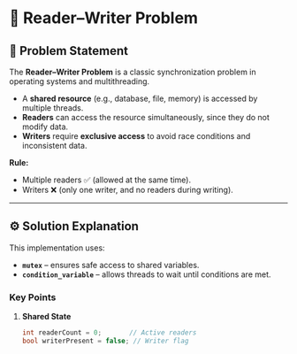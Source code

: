 # 📖 Reader–Writer Problem

## 🔹 Problem Statement
The **Reader–Writer Problem** is a classic synchronization problem in operating systems and multithreading.

- A **shared resource** (e.g., database, file, memory) is accessed by multiple threads.  
- **Readers** can access the resource simultaneously, since they do not modify data.  
- **Writers** require **exclusive access** to avoid race conditions and inconsistent data.  

**Rule:**  
- Multiple readers ✅ (allowed at the same time).  
- Writers ❌ (only one writer, and no readers during writing).  

---

## ⚙️ Solution Explanation
This implementation uses:
- **`mutex`** – ensures safe access to shared variables.  
- **`condition_variable`** – allows threads to wait until conditions are met.  

### Key Points
1. **Shared State**
   ```cpp
   int readerCount = 0;       // Active readers
   bool writerPresent = false; // Writer flag
